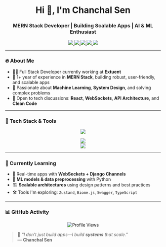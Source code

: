 <h1 align="center">Hi 👋, I'm Chanchal Sen</h1>
<h3 align="center">MERN Stack Developer | Building Scalable Apps | AI & ML Enthusiast</h3>

<p align="center">
  <a href="https://www.linkedin.com/in/chanchal09/" target="_blank">
    <img src="https://img.shields.io/badge/Connect%20on%20LinkedIn-0077B5?style=for-the-badge&logo=linkedin&logoColor=white" />
  </a>
  <a href="mailto:bkchanchalsen@gmail.com" target="_blank">
    <img src="https://img.shields.io/badge/Send%20Email-D14836?style=for-the-badge&logo=gmail&logoColor=white" />
  </a>
  <a href="https://chanchalsen.netlify.app/" target="_blank">
    <img src="https://img.shields.io/badge/View%20Portfolio-00C7B7?style=for-the-badge&logo=netlify&logoColor=white" />
  </a>
  <a href="https://leetcode.com/u/Chanchalsen09/" target="_blank">
    <img src="https://img.shields.io/badge/LeetCode-FFA116?style=for-the-badge&logo=leetcode&logoColor=white" />
  </a>
  <a href="https://x.com/ChanchalSe5934?t=NhbAw9xggqwy4x4I__SJgA&s=09" target="_blank">
    <img src="https://img.shields.io/badge/Twitter-%231DA1F2.svg?style=for-the-badge&logo=twitter&logoColor=white" />
  </a>
</p>

---

### 🔥 About Me

- 🧑‍💻 Full Stack Developer currently working at **Extuent**
- 🚀 1+ year of experience in **MERN Stack**, building robust, user-friendly, and scalable apps
- 🧠 Passionate about **Machine Learning**, **System Design**, and solving complex problems
- 💬 Open to tech discussions: **React**, **WebSockets**, **API Architecture**, and **Clean Code**

---

### 🧰 Tech Stack & Tools

<!-- Elegant professional animation using SVG typing effect -->
<p align="center">
  <img src="https://readme-typing-svg.demolab.com?font=JetBrains+Mono&weight=500&duration=2500&pause=1000&center=true&vCenter=true&width=600&height=35&lines=Expertise+%7C+Frontend+%2B+Backend+%2B+DevOps;MERN+Stack+%7C+TypeScript+%7C+System+Design;Clean+Code+%2B+Real-time+Apps+%2B+ML+Exploration" />
</p>

<div align="center">
  <img src="https://skillicons.dev/icons?i=react,nextjs,ts,tailwind,redux,nodejs,express,mongodb,graphql,redis" /><br/>
  <img src="https://skillicons.dev/icons?i=python,mysql,cpp,docker,firebase,postman,git,materialui,figma" />
</div>

---

### 🧠 Currently Learning

- 📡 Real-time apps with **WebSockets + Django Channels**
- 🤖 **ML models & data preprocessing** with Python
- 🏗️ **Scalable architectures** using design patterns and best practices
- 🛠️ Tools I'm exploring: `Zustand`, `Biome.js`, `Swagger`, `TypeScript`

---

### 📊 GitHub Activity

<p align="center">
<!--   <img src="https://github-readme-streak-stats.herokuapp.com/?user=Chanchalsen09&theme=dark" /> -->
<!--   <br/> -->
  <img src="https://komarev.com/ghpvc/?username=Chanchalsen09" alt="Profile Views" />
</p>


> 🧩 _“I don’t just build apps—I build **systems** that scale.”_  
> — **Chanchal Sen**
